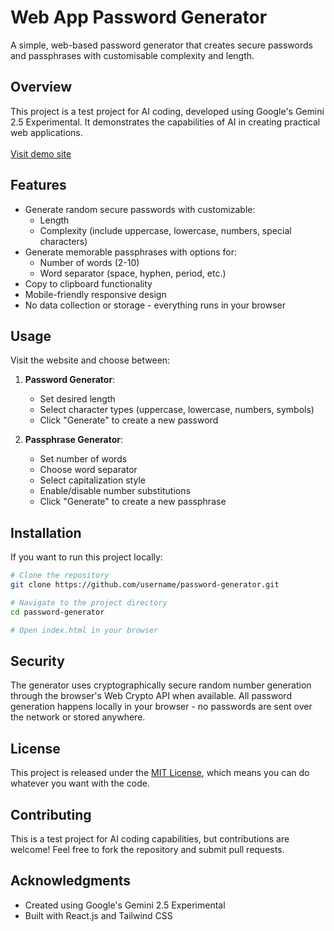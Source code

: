 # Web App Password Generator

A simple, web-based password generator that creates secure passwords and passphrases with customisable complexity and length.

## Overview

This project is a test project for AI coding, developed using Google's Gemini 2.5 Experimental. It demonstrates the capabilities of AI in creating practical web applications. </br>
</br>
[Visit demo site](https://web-psword-gen.netlify.app/)
## Features

- Generate random secure passwords with customizable:
  - Length
  - Complexity (include uppercase, lowercase, numbers, special characters)
- Generate memorable passphrases with options for:
  - Number of words (2-10)
  - Word separator (space, hyphen, period, etc.)
- Copy to clipboard functionality
- Mobile-friendly responsive design
- No data collection or storage - everything runs in your browser

## Usage

Visit the website and choose between:

1. **Password Generator**:
   - Set desired length
   - Select character types (uppercase, lowercase, numbers, symbols)
   - Click "Generate" to create a new password

2. **Passphrase Generator**:
   - Set number of words
   - Choose word separator
   - Select capitalization style
   - Enable/disable number substitutions
   - Click "Generate" to create a new passphrase

## Installation

If you want to run this project locally:

```bash
# Clone the repository
git clone https://github.com/username/password-generator.git

# Navigate to the project directory
cd password-generator

# Open index.html in your browser
```

## Security

The generator uses cryptographically secure random number generation through the browser's Web Crypto API when available. All password generation happens locally in your browser - no passwords are sent over the network or stored anywhere.

## License

This project is released under the [MIT License](LICENSE), which means you can do whatever you want with the code.

## Contributing

This is a test project for AI coding capabilities, but contributions are welcome! Feel free to fork the repository and submit pull requests.

## Acknowledgments

- Created using Google's Gemini 2.5 Experimental
- Built with React.js and Tailwind CSS
